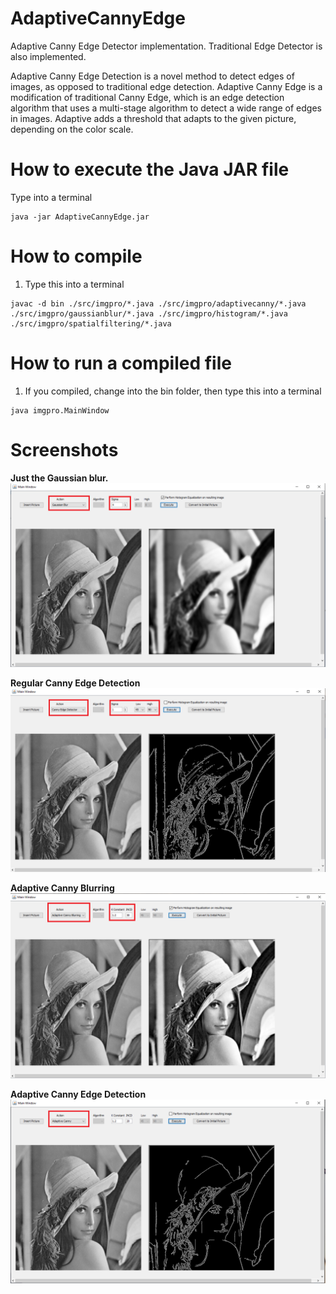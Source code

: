 # AdaptiveCannyEdge
Adaptive Canny Edge Detector implementation. Traditional Edge Detector is also implemented.

Adaptive Canny Edge Detection is a novel method to detect edges of images, as opposed to traditional edge detection. Adaptive Canny Edge is a modification of traditional Canny Edge, which is an edge detection algorithm that uses a multi-stage algorithm to detect a wide range of edges in images. Adaptive adds a threshold that adapts to the given picture, depending on the color scale.

# How to execute the Java JAR file
Type into a terminal
```
java -jar AdaptiveCannyEdge.jar
```

# How to compile
1. Type this into a terminal
```
javac -d bin ./src/imgpro/*.java ./src/imgpro/adaptivecanny/*.java ./src/imgpro/gaussianblur/*.java ./src/imgpro/histogram/*.java ./src/imgpro/spatialfiltering/*.java 
```

# How to run a compiled file
1. If you compiled, change into the bin folder, then type this into a terminal
```
java imgpro.MainWindow
```

# Screenshots
**Just the Gaussian blur.**
![Gaussian Blur Screenshot](./images/01_GaussianBlur.png)

**Regular Canny Edge Detection**
![Canny Edge Detection Screenshot](./images/02_CannyEdgeDetector.png)

**Adaptive Canny Blurring**
![Adaptive Canny Blurring Screenshot](./images/03_AdaptiveCannyBlurring.png)

**Adaptive Canny Edge Detection**
![Adaptive Canny Edge Detection Screenshot](./images/04_AdaptiveCanny.png)
